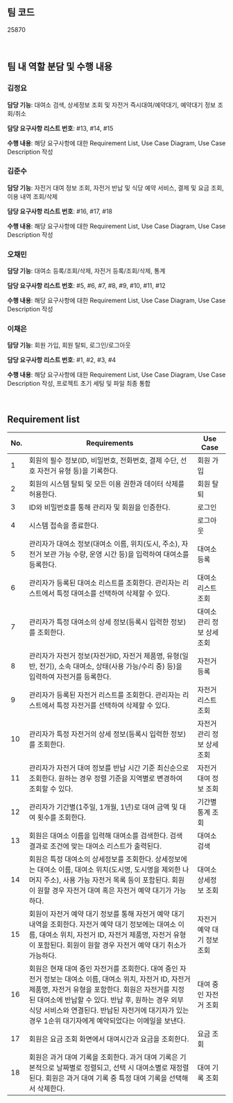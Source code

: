 ## 팀 코드
25870

</br>

## 팀 내 역할 분담 및 수행 내용

### 김정요

**담당 기능**: 대여소 검색, 상세정보 조회 및 자전거 즉시대여/예약대기, 예약대기 정보 조회/취소

**담당 요구사항 리스트 번호**: #13, #14, #15

**수행 내용**: 해당 요구사항에 대한 Requirement List, Use Case Diagram, Use Case Description 작성

### 김준수

**담당 기능**: 자전거 대여 정보 조회, 자전거 반납 및 식당 예약 서비스, 결제 및 요금 조회, 이용 내역 조회/삭제

**담당 요구사항 리스트 번호**: #16, #17, #18

**수행 내용**: 해당 요구사항에 대한 Requirement List, Use Case Diagram, Use Case Description 작성

### 오채민

**담당 기능**: 대여소 등록/조회/삭제, 자전거 등록/조회/삭제, 통계

**담당 요구사항 리스트 번호**: #5, #6, #7, #8, #9, #10, #11, #12

**수행 내용**: 해당 요구사항에 대한 Requirement List, Use Case Diagram, Use Case Description 작성

### 이채은

**담당 기능**: 회원 가입, 회원 탈퇴, 로그인/로그아웃

**담당 요구사항 리스트 번호**: #1, #2, #3, #4

**수행 내용**: 해당 요구사항에 대한 Requirement List, Use Case Diagram, Use Case Description 작성, 프로젝트 초기 세팅 및 파일 최종 통합

</br>

## Requirement list

| No. | Requirements | Use Case |
| --- | --- | --- |
| 1 | 회원의 필수 정보(ID, 비밀번호, 전화번호, 결제 수단, 선호 자전거 유형 등)을 기록한다. | 회원 가입 |
| 2 | 회원의 시스템 탈퇴 및 모든 이용 권한과 데이터 삭제를 허용한다. | 회원 탈퇴 |
| 3 | ID와 비밀번호를 통해 관리자 및 회원을 인증한다. | 로그인 |
| 4 | 시스템 접속을 종료한다. | 로그아웃 |
| 5 | 관리자가 대여소 정보(대여소 이름, 위치(도시, 주소), 자전거 보관 가능 수량, 운영 시간 등)을 입력하여 대여소를 등록한다. | 대여소 등록 |
| 6 | 관리자가 등록된 대여소 리스트를 조회한다. 관리자는 리스트에서 특정 대여소를 선택하여 삭제할 수 있다. | 대여소 리스트 조회 |
| 7 | 관리자가 특정 대여소의 상세 정보(등록시 입력한 정보)를 조회한다. | 대여소 관리 정보 상세 조회 |
| 8 | 관리자가 자전거 정보(자전거ID, 자전거 제품명, 유형(일반, 전기), 소속 대여소, 상태(사용 가능/수리 중) 등)을 입력하여 자전거를 등록한다. | 자전거 등록 |
| 9 | 관리자가 등록된 자전거 리스트를 조회한다. 관리자는 리스트에서 특정 자전거를 선택하여 삭제할 수 있다. | 자전거 리스트 조회 |
| 10 | 관리자가 특정 자전거의 상세 정보(등록시 입력한 정보)를 조회한다. | 자전거 관리 정보 상세 조회 |
| 11 | 관리자가 자전거 대여 정보를 반납 시간 기준 최신순으로 조회한다. 원하는 경우 정렬 기준을 지역별로 변경하여 조회할 수 있다. | 자전거 대여 정보 조회 |
| 12 | 관리자가 기간별(1주일, 1개월, 1년)로 대여 금액 및 대여 횟수를 조회한다. | 기간별 통계 조회 |
| 13 | 회원은 대여소 이름을 입력해 대여소를 검색한다. 검색 결과로 조건에 맞는 대여소 리스트가 출력된다. | 대여소 검색 |
| 14 | 회원은 특정 대여소의 상세정보를 조회한다. 상세정보에는 대여소 이름, 대여소 위치(도시명, 도시명을 제외한 나머지 주소), 사용 가능 자전거 목록 등이 포함된다. 회원이 원할 경우 자전거 대여 혹은 자전거 예약 대기가 가능하다. | 대여소 상세정보 조회 |
| 15 | 회원이 자전거 예약 대기 정보를 통해 자전거 예약 대기 내역을 조회한다. 자전거 예약 대기 정보에는 대여소 이름, 대여소 위치, 자전거 ID, 자전거 제품명, 자전거 유형이 포함된다. 회원이 원할 경우 자전거 예약 대기 취소가 가능하다. | 자전거 예약 대기 정보 조회 |
| 16 | 회원은 현재 대여 중인 자전거를 조회한다. 대여 중인 자전거 정보는 대여소 이름, 대여소 위치, 자전거 ID, 자전거 제품명, 자전거 유형을 포함한다. 회원은 자전거를 지정된 대여소에 반납할 수 있다. 반납 후, 원하는 경우 외부 식당 서비스와 연결된다. 반납된 자전거에 대기자가 있는 경우 1순위 대기자에게 예약되었다는 이메일을 보낸다. | 대여 중인 자전거 조회 |
| 17 | 회원은 요금 조회 화면에서 대여시간과 요금을 조회한다. | 요금 조회 |
| 18 | 회원은 과거 대여 기록을 조회한다. 과거 대여 기록은 기본적으로 날짜별로 정렬되고, 선택 시 대여소별로 재정렬된다. 회원은 과거 대여 기록 중 특정 대여 기록을 선택해서 삭제한다.   | 대여 기록 조회 |
